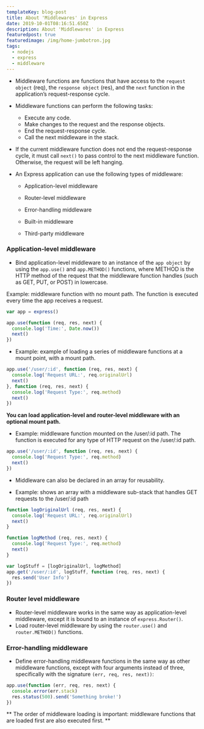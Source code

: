 ```yaml
---
templateKey: blog-post
title: About 'Middlewares' in Express
date: 2019-10-01T08:16:51.650Z
description: About 'Middlewares' in Express
featuredpost: true
featuredimage: /img/home-jumbotron.jpg
tags:
  - nodejs
  - express
  - middleware
---
```

* Middleware functions are functions that have access to the `request object` (req), the `response object` (res), and the `next` function in the application’s request-response cycle. 
* Middleware functions can perform the following tasks:

  * Execute any code.
  * Make changes to the request and the response objects.
  * End the request-response cycle.
  * Call the next middleware in the stack.
* If the current middleware function does not end the request-response cycle, it must call `next()` to pass control to the next middleware function. Otherwise, the request will be left hanging.
* An Express application can use the following types of middleware:

  * Application-level middleware

  * Router-level middleware

  * Error-handling middleware

  * Built-in middleware

  * Third-party middleware

### Application-level middleware
* Bind application-level middleware to an instance of the `app object` by using the `app.use()` and `app.METHOD()` functions, where METHOD is the HTTP method of the request that the middleware function handles (such as GET, PUT, or POST) in lowercase.

Example: middleware function with no mount path. The function is executed every time the app receives a request.

```js
var app = express()

app.use(function (req, res, next) {
  console.log('Time:', Date.now())
  next()
})
```

* Example: example of loading a series of middleware functions at a mount point, with a mount path.
```js
app.use('/user/:id', function (req, res, next) {
  console.log('Request URL:', req.originalUrl)
  next()
}, function (req, res, next) {
  console.log('Request Type:', req.method)
  next()
})
```

**You can load application-level and router-level middleware with an optional mount path.**

* Example: middleware function mounted on the /user/:id path. The function is executed for any type of HTTP request on the /user/:id path.
```js
app.use('/user/:id', function (req, res, next) {
  console.log('Request Type:', req.method)
  next()
})
```

* Middleware can also be declared in an array for reusability.

* Example: shows an array with a middleware sub-stack that handles GET requests to the /user/:id path

```js
function logOriginalUrl (req, res, next) {
  console.log('Request URL:', req.originalUrl)
  next()
}

function logMethod (req, res, next) {
  console.log('Request Type:', req.method)
  next()
}

var logStuff = [logOriginalUrl, logMethod]
app.get('/user/:id', logStuff, function (req, res, next) {
  res.send('User Info')
})
```

### Router level middleware
* Router-level middleware works in the same way as application-level middleware, except it is bound to an instance of `express.Router()`.
* Load router-level middleware by using the `router.use()` and `router.METHOD()` functions.

### Error-handling middleware
* Define error-handling middleware functions in the same way as other middleware functions, except with four arguments instead of three, specifically with the signature `(err, req, res, next))`:
```js
app.use(function (err, req, res, next) {
  console.error(err.stack)
  res.status(500).send('Something broke!')
})
```


** The order of middleware loading is important: middleware functions that are loaded first are also executed first.
**
